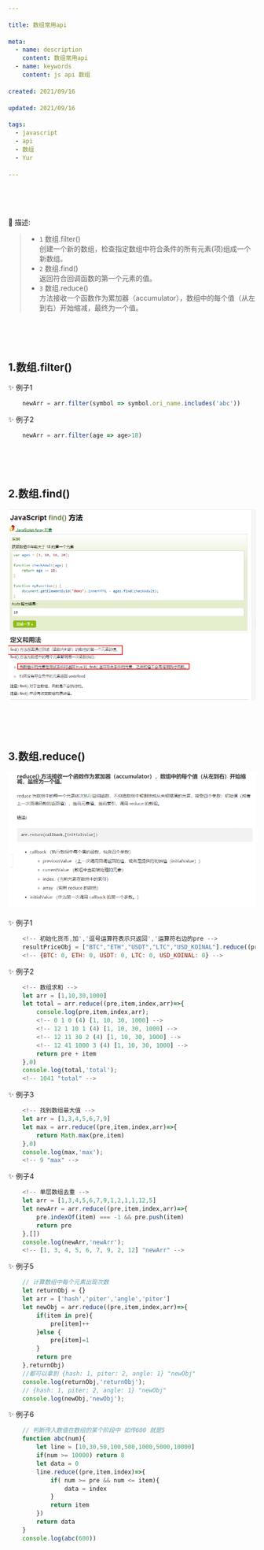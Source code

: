 ```yaml
---

title: 数组常用api

meta:
  - name: description
    content: 数组常用api
  - name: keywords
    content: js api 数组

created: 2021/09/16

updated: 2021/09/16

tags:
  - javascript
  - api
  - 数组
  - Yur

---
```




<br/><br/><br/>

:tropical_drink: 描述:
> - `1` 数组.filter()   
    创建一个新的数组，检查指定数组中符合条件的所有元素(项)组成一个新数组。
> - `2` 数组.find()  
   返回符合回调函数的第一个元素的值。  
> - `3` 数组.reduce()   
   方法接收一个函数作为累加器（accumulator），数组中的每个值（从左到右）开始缩减，最终为一个值。

<br/><br/><br/>

## 1.数组.filter()
:sparkles: 例子1
``` js
    newArr = arr.filter(symbol => symbol.ori_name.includes('abc'))
```
:sparkles: 例子2
``` js
    newArr = arr.filter(age => age>18)
```

<br/><br/><br/>

## 2.数组.find()
![avatar](../img/javascript/j-arrayApi/find.png)

<br/><br/><br/>

## 3.数组.reduce()
![avatar](../img/javascript/j-arrayApi/reduce.png)
<br/><br/>
:sparkles: 例子1
``` js
    <!-- 初始化货币,加','逗号运算符表示只返回','运算符右边的pre -->
    resultPriceObj = ["BTC","ETH","USDT","LTC","USD_KOINAL"].reduce((pre,item,current) => (pre[item] = 0,pre),{})
    <!-- {BTC: 0, ETH: 0, USDT: 0, LTC: 0, USD_KOINAL: 0} -->
```

:sparkles: 例子2
``` js
    <!-- 数组求和 -->
    let arr = [1,10,30,1000]
    let total = arr.reduce((pre,item,index,arr)=>{
        console.log(pre,item,index,arr);
        <!-- 0 1 0 (4) [1, 10, 30, 1000] -->
        <!-- 12 1 10 1 (4) [1, 10, 30, 1000] -->
        <!-- 12 11 30 2 (4) [1, 10, 30, 1000] -->
        <!-- 12 41 1000 3 (4) [1, 10, 30, 1000] -->
        return pre + item
    },0)
    console.log(total,'total');
    <!-- 1041 "total" -->
```

:sparkles: 例子3
``` js
    <!-- 找到数组最大值 -->
    let arr = [1,3,4,5,6,7,9]
    let max = arr.reduce((pre,item,index,arr)=>{
        return Math.max(pre,item)
    },0)
    console.log(max,'max');
    <!-- 9 "max" -->
```

:sparkles: 例子4
``` js
    <!-- 单层数组去重 -->
    let arr = [1,3,4,5,6,7,9,1,2,1,1,12,5]
    let newArr = arr.reduce((pre,item,index,arr)=>{
        pre.indexOf(item) === -1 && pre.push(item)
        return pre
    },[])
    console.log(newArr,'newArr');
    <!-- [1, 3, 4, 5, 6, 7, 9, 2, 12] "newArr" -->
```

:sparkles: 例子5
``` js
    // 计算数组中每个元素出现次数
    let returnObj = {}
    let arr = ['hash','piter','angle','piter']
    let newObj = arr.reduce((pre,item,index,arr)=>{
        if(item in pre){
            pre[item]++
        }else {
            pre[item]=1
        }
        return pre
    },returnObj)
    //都可以拿到 {hash: 1, piter: 2, angle: 1} "newObj"
    console.log(returnObj,'returnObj');
    // {hash: 1, piter: 2, angle: 1} "newObj"
    console.log(newObj,'newObj');
```

:sparkles: 例子6
``` js
    // 判断传入数值在数组的某个阶段中 如传600 就是5
    function abc(num){
        let line = [10,30,50,100,500,1000,5000,10000]
        if(num >= 10000) return 8
        let data = 0
        line.reduce((pre,item,index)=>{
            if( num >= pre && num <= item){
                data = index
            }
            return item
        })
        return data
    }
    console.log(abc(600))
```